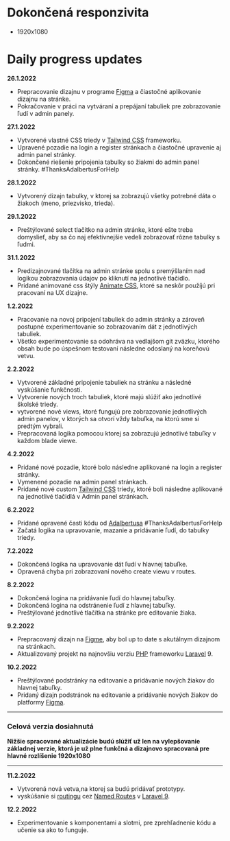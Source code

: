 # Dokončená responzivita

- 1920x1080

# Daily progress updates

**26.1.2022**

- Prepracovanie dizajnu v programe [Figma](https://www.figma.com) a čiastočné aplikovanie dizajnu na stránke.
- Pokračovanie v práci na vytváraní a prepájaní tabuliek pre zobrazovanie ľudí v admin panely.

**27.1.2022**

- Vytvorené vlastné CSS triedy v [Tailwind CSS](https://tailwindcss.com/) frameworku.
- Upravené pozadie na login a register stránkach a čiastočné upravenie aj admin panel stránky.
- Dokončené riešenie pripojenia tabulky so žiakmi do admin panel stránky. #ThanksAdalbertusForHelp

**28.1.2022**

- Vytvorený dizajn tabulky, v ktorej sa zobrazujú všetky potrebné dáta o žiakoch (meno, priezvisko, trieda).

**29.1.2022**

- Preštýlované select tlačítko na admin stránke, ktoré ešte treba domyslieť, aby sa čo naj efektívnejšie vedeli
  zobrazovať rôzne tabulky s ľudmi.

**31.1.2022**

- Predizajnované tlačítka na admin stránke spolu s premýšlaním nad logikou zobrazovania údajov po kliknutí na jednotlivé
  tlačidlo.
- Pridané animované css štýly [Animate CSS](https://animate.style/), ktoré sa neskôr použíjú pri pracovaní na UX
  dizajne.

**1.2.2022**

- Pracovanie na novoj pripojení tabuliek do admin stránky a zároveň postupné experimentovanie so zobrazovaním dát z
  jednotlivých tabuliek.
- Všetko experimentovanie sa odohráva na vedlajšom git zväzku, ktorého obsah bude po úspešnom testovaní následne
  odoslaný na koreňovú vetvu.

**2.2.2022**

- Vytvorené základné pripojenie tabuliek na stránku a následné vyskúšanie funkčnosti.
- Vytvorenie nových troch tabuliek, ktoré majú slúžiť ako jednotlivé školské triedy.
- vytvorené nové views, ktoré fungujú pre zobrazovanie jednotlivých admin panelov, v ktorých sa otvorí vždy tabuľka, na
  ktorú sme si predtým vybrali.
- Prepracovaná logika pomocou ktorej sa zobrazujú jednotlivé tabuľky v každom blade viewe.

**4.2.2022**

- Pridané nové pozadie, ktoré bolo následne aplikované na login a register stránky.
- Vymenené pozadie na admin panel stránkach.
- Pridané nové custom [Tailwind CSS](https://tailwindcss.com/) triedy, ktoré boli následne aplikované na jednotlivé
  tlačidlá v Admin panel stránkach.

**6.2.2022**

- Pridané opravené časti kódu od [Adalbertusa](https://github.com/Adalbertus250) #ThanksAdalbertusForHelp
- Začatá logika na upravovanie, mazanie a pridávanie ľudí, do tabulky triedy.

**7.2.2022**

- Dokončená logika na upravovanie dát ľudí v hlavnej tabuľke.
- Opravená chyba pri zobrazovaní nového create viewu v routes.

**8.2.2022**

- Dokončená logina na pridávanie ľudí do hlavnej tabuľky.
- Dokončená logina na odstránenie ľudí z hlavnej tabuľky.
- Preštýlované jednotlivé tlačítka na stránke pre editovanie žiaka.

**9.2.2022**

- Prepracovaný dizajn na [Figme](https://www.figma.com), aby bol up to date s akutálnym dizajnom na stránkach.
- Aktualizovaný projekt na najnovšiu verziu [PHP](https://www.php.net/) frameworku [Laravel](https://laravel.com/) 9.

**10.2.2022**

- Preštýlované podstránky na editovanie a pridávanie nových žiakov do hlavnej tabuľky.
- Pridaný dizajn podstránok na editovanie a pridávanie nových žiakov do platformy [Figma](https://www.figma.com).

<hr/>

### Celová verzia dosiahnutá

**Nižšie spracované aktualizácie budú slúžiť už len na vylepšovanie základnej verzie, ktorá je už plne funkčná a
  dizajnovo spracovaná pre hlavné rozlíšenie 1920x1080**

<hr/>

**11.2.2022**

- Vytvorená nová vetva,na ktorej sa budú pridávať prototypy.
- vyskúšanie si [routingu](https://laravel.com/docs/9.x/routing)
  cez [Named Routes](https://laravel.com/docs/9.x/routing#named-routes) v [Laravel 9](https://laravel.com/).

**12.2.2022**
- Experimentovanie s komponentami a slotmi, pre zprehľadnenie kódu a učenie sa ako to funguje. 

